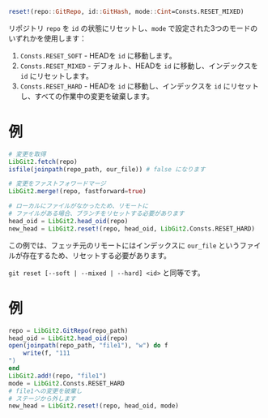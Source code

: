 ```julia
reset!(repo::GitRepo, id::GitHash, mode::Cint=Consts.RESET_MIXED)
```

リポジトリ `repo` を `id` の状態にリセットし、`mode` で設定された3つのモードのいずれかを使用します：

1. `Consts.RESET_SOFT` - HEADを `id` に移動します。
2. `Consts.RESET_MIXED` - デフォルト、HEADを `id` に移動し、インデックスを `id` にリセットします。
3. `Consts.RESET_HARD` - HEADを `id` に移動し、インデックスを `id` にリセットし、すべての作業中の変更を破棄します。

# 例

```julia
# 変更を取得
LibGit2.fetch(repo)
isfile(joinpath(repo_path, our_file)) # false になります

# 変更をファストフォワードマージ
LibGit2.merge!(repo, fastforward=true)

# ローカルにファイルがなかったため、リモートに
# ファイルがある場合、ブランチをリセットする必要があります
head_oid = LibGit2.head_oid(repo)
new_head = LibGit2.reset!(repo, head_oid, LibGit2.Consts.RESET_HARD)
```

この例では、フェッチ元のリモートにはインデックスに `our_file` というファイルが存在するため、リセットする必要があります。

`git reset [--soft | --mixed | --hard] <id>` と同等です。

# 例

```julia
repo = LibGit2.GitRepo(repo_path)
head_oid = LibGit2.head_oid(repo)
open(joinpath(repo_path, "file1"), "w") do f
    write(f, "111
")
end
LibGit2.add!(repo, "file1")
mode = LibGit2.Consts.RESET_HARD
# file1への変更を破棄し
# ステージから外します
new_head = LibGit2.reset!(repo, head_oid, mode)
```
